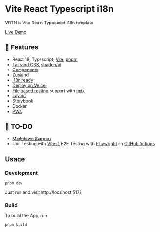 # Vite React Typescript i18n
VRTN is Vite React Typescript i18n template

[Live Demo](https://vite-react-typescript-i18n-template.vercel.app/)

## 🚀 Features

- React 18, Typescript, [Vite](https://github.com/vitejs/vite), [pnpm](https://pnpm.io/) 
- [Tailwind CSS](https://tailwindcss.com/), [shadcn/ui](https://ui.shadcn.com/)
- [Components](./src/components)
- [Zustand](https://zustand-demo.pmnd.rs/)
- [I18n ready](./public/locales)
- [Deploy on Vercel](https://vercel.com)
- [File based routing](https://github.com/oedotme/generouted) support with [mdx](https://github.com/oedotme/generouted/tree/main/examples/react-router-mdx)
- [Layout](https://github.com/oedotme/generouted?tab=readme-ov-file#file-and-directories-naming-and-conventions)
- [Storybook](https://storybook.js.org/)
- Docker
- [PWA](https://vite-pwa-org.netlify.app/)

## 🚧 TO-DO
- [Markdown Support]()
- Unit Testing with [Vitest](https://github.com/vitest-dev/vitest), E2E Testing with [Playwright](https://playwright.dev/)
  on [GitHub Actions](https://github.com/features/actions)

[//]: # (## Try it now!)

[//]: # ()
[//]: # (### GitHub Template)

[//]: # ()
[//]: # ([Create a repo from this template on GitHub]&#40;https://github.com/chlee125/vrtn/generate&#41;.)

## Usage

### Development
```bash
pnpm dev
```
Just run and visit http://localhost:5173

### Build

To build the App, run

```bash
pnpm build
```

